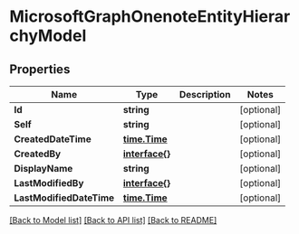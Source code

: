 # MicrosoftGraphOnenoteEntityHierarchyModel

## Properties

Name | Type | Description | Notes
------------ | ------------- | ------------- | -------------
**Id** | **string** |  | [optional] 
**Self** | **string** |  | [optional] 
**CreatedDateTime** | [**time.Time**](time.Time.md) |  | [optional] 
**CreatedBy** | [**interface{}**](.md) |  | [optional] 
**DisplayName** | **string** |  | [optional] 
**LastModifiedBy** | [**interface{}**](.md) |  | [optional] 
**LastModifiedDateTime** | [**time.Time**](time.Time.md) |  | [optional] 

[[Back to Model list]](../README.md#documentation-for-models) [[Back to API list]](../README.md#documentation-for-api-endpoints) [[Back to README]](../README.md)


